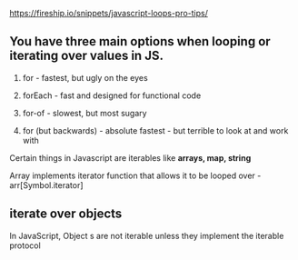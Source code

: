 https://fireship.io/snippets/javascript-loops-pro-tips/

## You have three main options when looping or iterating over values in JS.

1. for - fastest, but ugly on the eyes
2. forEach - fast and designed for functional code
3. for-of - slowest, but most sugary

4. for (but backwards) - absolute fastest - but terrible to look at and work with

Certain things in Javascript are iterables like **arrays, map, string**

Array implements iterator function that allows it to be looped over - arr[Symbol.iterator]

## iterate over objects

In JavaScript, Object s are not iterable unless they implement the iterable protocol
